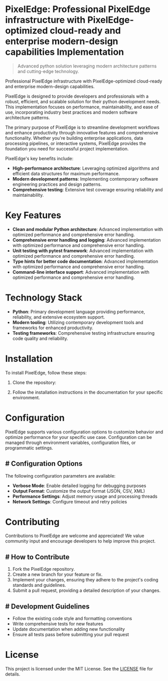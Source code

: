 <!-- fallback_PixelEdge_20250803145630_26645 -->

# PixelEdge: Professional PixelEdge infrastructure with PixelEdge-optimized cloud-ready and enterprise modern-design capabilities Implementation
> Advanced python solution leveraging modern architecture patterns and cutting-edge technology.

Professional PixelEdge infrastructure with PixelEdge-optimized cloud-ready and enterprise modern-design capabilities.

PixelEdge is designed to provide developers and professionals with a robust, efficient, and scalable solution for their python development needs. This implementation focuses on performance, maintainability, and ease of use, incorporating industry best practices and modern software architecture patterns.

The primary purpose of PixelEdge is to streamline development workflows and enhance productivity through innovative features and comprehensive functionality. Whether you're building enterprise applications, data processing pipelines, or interactive systems, PixelEdge provides the foundation you need for successful project implementation.

PixelEdge's key benefits include:

* **High-performance architecture**: Leveraging optimized algorithms and efficient data structures for maximum performance.
* **Modern development patterns**: Implementing contemporary software engineering practices and design patterns.
* **Comprehensive testing**: Extensive test coverage ensuring reliability and maintainability.

# Key Features

* **Clean and modular Python architecture**: Advanced implementation with optimized performance and comprehensive error handling.
* **Comprehensive error handling and logging**: Advanced implementation with optimized performance and comprehensive error handling.
* **Unit testing with pytest framework**: Advanced implementation with optimized performance and comprehensive error handling.
* **Type hints for better code documentation**: Advanced implementation with optimized performance and comprehensive error handling.
* **Command-line interface support**: Advanced implementation with optimized performance and comprehensive error handling.

# Technology Stack

* **Python**: Primary development language providing performance, reliability, and extensive ecosystem support.
* **Modern tooling**: Utilizing contemporary development tools and frameworks for enhanced productivity.
* **Testing frameworks**: Comprehensive testing infrastructure ensuring code quality and reliability.

# Installation

To install PixelEdge, follow these steps:

1. Clone the repository:


2. Follow the installation instructions in the documentation for your specific environment.

# Configuration

PixelEdge supports various configuration options to customize behavior and optimize performance for your specific use case. Configuration can be managed through environment variables, configuration files, or programmatic settings.

## # Configuration Options

The following configuration parameters are available:

* **Verbose Mode**: Enable detailed logging for debugging purposes
* **Output Format**: Customize the output format (JSON, CSV, XML)
* **Performance Settings**: Adjust memory usage and processing threads
* **Network Settings**: Configure timeout and retry policies

# Contributing

Contributions to PixelEdge are welcome and appreciated! We value community input and encourage developers to help improve this project.

## # How to Contribute

1. Fork the PixelEdge repository.
2. Create a new branch for your feature or fix.
3. Implement your changes, ensuring they adhere to the project's coding standards and guidelines.
4. Submit a pull request, providing a detailed description of your changes.

## # Development Guidelines

* Follow the existing code style and formatting conventions
* Write comprehensive tests for new features
* Update documentation when adding new functionality
* Ensure all tests pass before submitting your pull request

# License

This project is licensed under the MIT License. See the [LICENSE](https://github.com/AbdullahRashid133/PixelEdge/blob/main/LICENSE) file for details.
